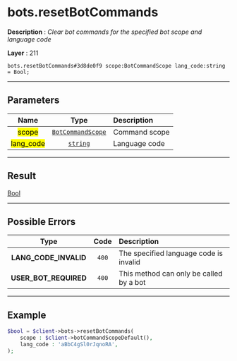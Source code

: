 # bots.resetBotCommands

**Description** : *Clear bot commands for the specified bot scope and language code*

**Layer** : 211

```tl
bots.resetBotCommands#3d8de0f9 scope:BotCommandScope lang_code:string = Bool;
```

---

## Parameters

| Name | Type | Description |
| :---: | :---: | :--- |
| <mark>scope</mark> | [`BotCommandScope`](type/BotCommandScope) | Command scope |
| <mark>lang_code</mark> | [`string`](type/string) | Language code |

---

## Result

[Bool](type/Bool)

---

## Possible Errors

| Type | Code | Description |
| :---: | :---: | :--- |
| **LANG_CODE_INVALID** | `400` | The specified language code is invalid |
| **USER_BOT_REQUIRED** | `400` | This method can only be called by a bot |

---

## Example

```php
$bool = $client->bots->resetBotCommands(
	scope : $client->botCommandScopeDefault(),
	lang_code : 'aBbC4gSl0rJqnoRA',
);
```